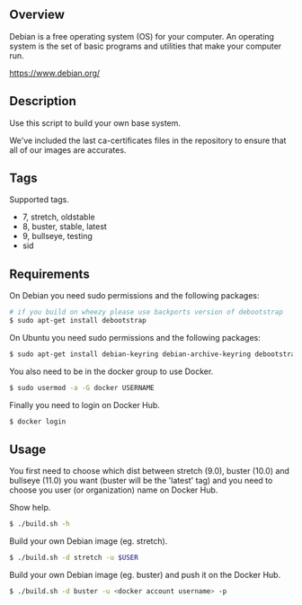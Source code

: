 
## Overview

Debian is a free operating system (OS) for your computer. An operating system is
the set of basic programs and utilities that make your computer run.

https://www.debian.org/

## Description

Use this script to build your own base system.

We've included the  last ca-certificates files in the repository  to ensure that
all of our images are accurates.

## Tags

Supported tags.

- 7, stretch, oldstable
- 8, buster, stable, latest
- 9, bullseye, testing
- sid

## Requirements

On Debian you need sudo permissions and the following packages:

```bash
# if you build on wheezy please use backports version of debootstrap
$ sudo apt-get install debootstrap
```

On Ubuntu you need sudo permissions and the following packages:

```bash
$ sudo apt-get install debian-keyring debian-archive-keyring debootstrap
```

You also need to be in the docker group to use Docker.

```bash
$ sudo usermod -a -G docker USERNAME
```

Finally you need to login on Docker Hub.

```bash
$ docker login
```

## Usage

You first need  to choose which dist between stretch (9.0), buster (10.0) and bullseye (11.0) you want (buster will be the 'latest' tag)
and you need to choose you user (or organization) name on Docker Hub.

Show help.

```bash
$ ./build.sh -h
```

Build your own Debian image (eg. stretch).

```bash
$ ./build.sh -d stretch -u $USER
```

Build your own Debian image (eg. buster) and push it on the Docker Hub.

```bash
$ ./build.sh -d buster -u <docker account username> -p
```
